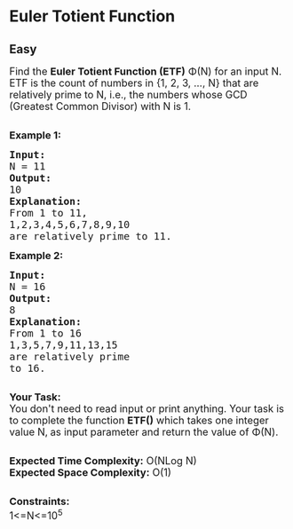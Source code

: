 # Euler Totient Function
## Easy
<div class="problems_problem_content__Xm_eO"><p><span style="font-size:18px">Find the&nbsp;<strong>Euler Totient Function (ETF)</strong>&nbsp;Φ(N) for an input N. ETF&nbsp;is the count of numbers in {1, 2, 3, …, N} that are relatively prime to N, i.e., the numbers whose GCD (Greatest Common Divisor) with N&nbsp;is 1.</span><br>
&nbsp;</p>

<p><span style="font-size:18px"><strong>Example 1:</strong></span></p>

<pre><span style="font-size:18px"><strong>Input:</strong></span><span style="font-size:18px"><strong>
</strong>N = 11
<strong>Output:</strong>
10
<strong>Explanation:</strong>
From 1 to 11,
1,2,3,4,5,6,7,8,9,10
are relatively prime to 11.</span>
</pre>

<p><strong><span style="font-size:18px">Example 2:</span></strong></p>

<pre><span style="font-size:18px"><strong>Input:</strong>
N = 16
<strong>Output:</strong>
8
<strong>Explanation:</strong>
From 1 to 16
1,3,5,7,9,11,13,15</span> 
<span style="font-size:18px">are relatively prime
to 16.</span>
</pre>

<p><br>
<strong><span style="font-size:18px">Your Task:</span></strong><br>
<span style="font-size:18px">You don't need to read input or print anything. Your task is to complete the function <strong>ETF()</strong>&nbsp;which takes one integer value&nbsp;N,<strong>&nbsp;</strong>as input parameter&nbsp;and return the value of&nbsp;Φ(N).</span><br>
&nbsp;</p>

<p><span style="font-size:18px"><strong>Expected Time Complexity:</strong>&nbsp;O(NLog N)<br>
<strong>Expected Space Complexity:</strong>&nbsp;O(1)</span><br>
&nbsp;</p>

<p><span style="font-size:18px"><strong>Constraints:</strong><br>
1&lt;=N&lt;=10<sup>5</sup></span></p>
</div>